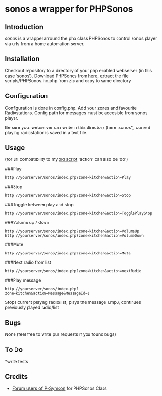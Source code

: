 sonos a wrapper for PHPSonos
=====

## Introduction 

*sonos* is a wrapper arround the php class PHPSonos to control sonos player via urls from a home automation server. 

## Installation 

Checkout repository to a directory of your php enabled webserver (in this case 'sonos'). 
Download PHPSonos from [here](http://www.ip-symcon.de/forum/threads/14938-br_sonos?p=133623#post133623), extract the file scripts/PHPSonos.inc.php from zip and copy to same directory 

## Configuration 
Configuration is done in config.php. 
Add your zones and favourite Radiostations. 
Config path for messages must be accesible from sonos player. 

Be sure your webserver can write in this directory (here 'sonos'), current playing radiostation is saved in a text file. 

## Usage 
(for url compatibility to my [old script](http://trautner.net/313-sonos-mit-gira-homeserver-steuern) 'action' can also be 'do')

###Play 
``` 
http://yourserver/sonos/index.php?zone=kitchen&action=Play 
``` 

###Stop 
``` 
http://yourserver/sonos/index.php?zone=kitchen&action=Stop 
``` 

###Toggle between play and stop 
``` 
http://yourserver/sonos/index.php?zone=kitchen&action=TogglePlayStop 
``` 

###Volume up / down 
``` 
http://yourserver/sonos/index.php?zone=kitchen&action=VolumeUp
http://yourserver/sonos/index.php?zone=kitchen&action=VolumeDown
``` 

###Mute
``` 
http://yourserver/sonos/index.php?zone=kitchen&action=Mute 
``` 

###Next radio from list 
``` 
http://yourserver/sonos/index.php?zone=kitchen&action=nextRadio 
``` 

###Play message 
``` 
http://yourserver/sonos/index.php?zone=kitchen&action=Message&MessageId=1 
``` 
Stops current playing radio/list, plays the message 1.mp3, continues previously played radio/list 


## Bugs

None (feel free to write pull requests if you found bugs) 

## To Do

*write tests

## Credits 

* [Forum users of IP-Symcon]( http://www.ip-symcon.de/forum) for PHPSonos Class 